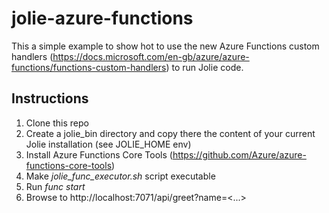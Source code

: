 # jolie-azure-functions
This a simple example to show hot to use the new Azure Functions custom handlers (https://docs.microsoft.com/en-gb/azure/azure-functions/functions-custom-handlers) to run Jolie code.
## Instructions
1. Clone this repo
2. Create a jolie_bin directory and copy there the content of your current Jolie installation (see JOLIE_HOME env)
3. Install Azure Functions Core Tools (https://github.com/Azure/azure-functions-core-tools)
4. Make *jolie_func_executor.sh* script executable
5. Run *func start*
6. Browse to http://localhost:7071/api/greet?name=<...>
